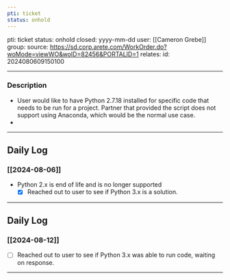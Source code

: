 ```yaml
---
pti: ticket
status: onhold
---
```

pti: ticket 
status: onhold
closed: yyyy-mm-dd
user: [[Cameron Grebe]]
group: 
source: https://sd.corp.arete.com/WorkOrder.do?woMode=viewWO&woID=82456&PORTALID=1
relates: 
id: 2024080609150100

---
### Description
- User would like to have Python 2.7.18 installed for specific code that needs to be run for a project. Partner that provided the script does not support using Anaconda, which would be the normal use case.
-

---
## Daily Log
### [[2024-08-06]]
- Python 2.x is end of life and is no longer supported
	- [x] Reached out to user to see if Python 3.x is a solution.
---
## Daily Log
### [[2024-08-12]]
- [ ] Reached out to user to see if Python 3.x was able to run code, waiting on response.
---




